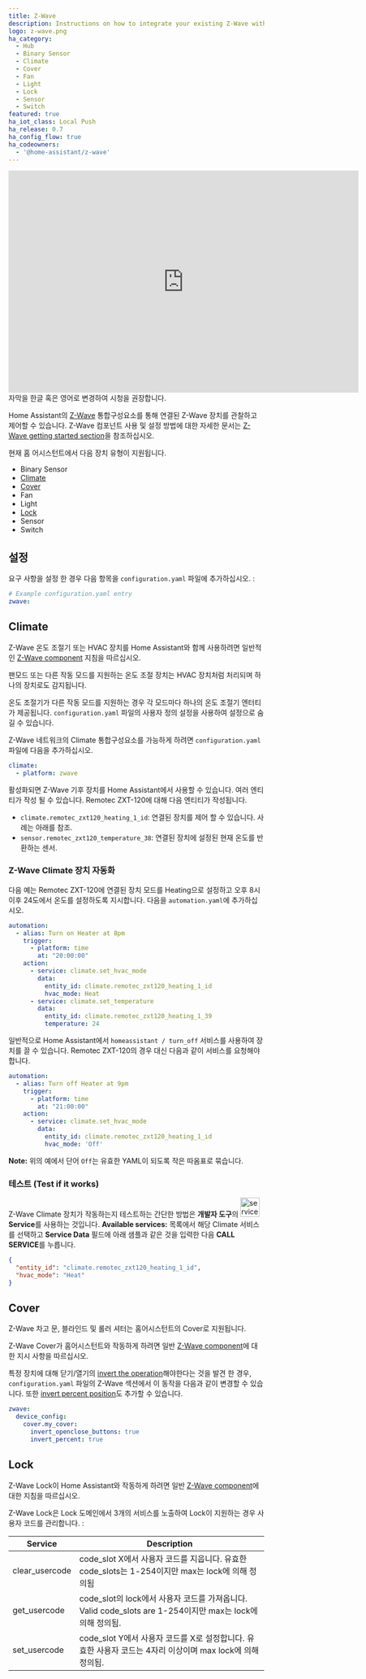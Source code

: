 ```yaml
---
title: Z-Wave
description: Instructions on how to integrate your existing Z-Wave within Home Assistant.
logo: z-wave.png
ha_category:
  - Hub
  - Binary Sensor
  - Climate
  - Cover
  - Fan
  - Light
  - Lock
  - Sensor
  - Switch
featured: true
ha_iot_class: Local Push
ha_release: 0.7
ha_config_flow: true
ha_codeowners:
  - '@home-assistant/z-wave'
---
```


<iframe width="690" height="437" src="https://www.youtube.com/embed/BrZhsSpv3BY" frameborder="0" allow="accelerometer; autoplay; encrypted-media; gyroscope; picture-in-picture" allowfullscreen>
</iframe>
자막을 한글 혹은 영어로 변경하여 시청을 권장합니다. 

Home Assistant의 [Z-Wave](https://www.z-wave.com/) 통합구성요소를 통해 연결된 Z-Wave 장치를 관찰하고 제어할 수 있습니다. Z-Wave 컴포넌트 사용 및 설정 방법에 대한 자세한 문서는 [Z-Wave getting started section](/docs/z-wave/)을 참조하십시오.

현재 홈 어시스턴트에서 다음 장치 유형이 지원됩니다.

- Binary Sensor
- [Climate](#climate)
- [Cover](#cover)
- Fan
- Light
- [Lock](#lock)
- Sensor
- Switch

## 설정 

요구 사항을 설정 한 경우 다음 항목을 `configuration.yaml` 파일에 추가하십시오. :

```yaml
# Example configuration.yaml entry
zwave:
```

## Climate

Z-Wave 온도 조절기 또는 HVAC 장치를 Home Assistant와 함께 사용하려면 일반적인 [Z-Wave component](/getting-started/z-wave/) 지침을 따르십시오.

<div class='note'>

팬모드 또는 다른 작동 모드를 지원하는 온도 조절 장치는 HVAC 장치처럼 처리되며 하나의 장치로도 감지됩니다.

온도 조절기가 다른 작동 모드를 지원하는 경우 각 모드마다 하나의 온도 조절기 엔터티가 제공됩니다. `configuration.yaml` 파일의 사용자 정의 설정을 사용하여 설정으로 숨길 수 있습니다. 

</div>

Z-Wave 네트워크의 Climate 통합구성요소를 가능하게 하려면 `configuration.yaml` 파일에 다음을 추가하십시오.

```yaml
climate:
  - platform: zwave
```

활성화되면 Z-Wave 기후 장치를 Home Assistant에서 사용할 수 있습니다. 여러 엔티티가 작성 될 수 있습니다. Remotec ZXT-120에 대해 다음 엔티티가 작성됩니다.

- `climate.remotec_zxt120_heating_1_id`: 연결된 장치를 제어 할 수 있습니다. 사례는 아래를 참조.
- `sensor.remotec_zxt120_temperature_38`: 연결된 장치에 설정된 현재 온도를 반환하는 센서.

### Z-Wave Climate 장치 자동화

다음 예는 Remotec ZXT-120에 연결된 장치 모드를 Heating으로 설정하고 오후 8시 이후 24도에서 온도를 설정하도록 지시합니다. 다음을 `automation.yaml`에 추가하십시오.

```yaml
automation:
  - alias: Turn on Heater at 8pm
    trigger:
      - platform: time
        at: "20:00:00"
    action:
      - service: climate.set_hvac_mode
        data:
          entity_id: climate.remotec_zxt120_heating_1_id
          hvac_mode: Heat
      - service: climate.set_temperature
        data:
          entity_id: climate.remotec_zxt120_heating_1_39
          temperature: 24
```

일반적으로 Home Assistant에서 `homeassistant / turn_off` 서비스를 사용하여 장치를 끌 수 있습니다. Remotec ZXT-120의 경우 대신 다음과 같이 서비스를 요청해야합니다.

```yaml
automation:
  - alias: Turn off Heater at 9pm
    trigger:
      - platform: time
        at: "21:00:00"
    action:
      - service: climate.set_hvac_mode
        data:
          entity_id: climate.remotec_zxt120_heating_1_id
          hvac_mode: 'Off'
```

**Note:** 위의 예에서 단어 `Off`는 유효한 YAML이 되도록 작은 따옴표로 묶습니다.

### 테스트 (Test if it works)

Z-Wave Climate 장치가 작동하는지 테스트하는 간단한 방법은 **개발자 도구**의 <img src='/images/screenshots/developer-tool-services-icon.png' alt='service developer tool icon' class="no-shadow" height="38" /> **Service**를 사용하는 것입니다. **Available services:** 목록에서 해당 Climate 서비스를 선택하고 **Service Data** 필드에 아래 샘플과 같은 것을 입력한 다음 **CALL SERVICE**를 누릅니다.

```json
{
  "entity_id": "climate.remotec_zxt120_heating_1_id",
  "hvac_mode": "Heat"
}
```

## Cover 

Z-Wave 차고 문, 블라인드 및 롤러 셔터는 홈어시스턴트의 Cover로 지원됩니다.

Z-Wave Cover가 홈어시스턴트와 작동하게 하려면 일반 [Z-Wave component](#configuration)에 대한 지시 사항을 따르십시오.

특정 장치에 대해 닫기/열기의 [invert the operation](/docs/z-wave/installation/#invert_openclose_buttons)해야한다는 것을 발견 한 경우, `configuration.yaml` 파일의 Z-Wave 섹션에서 이 동작을 다음과 같이 변경할 수 있습니다. 또한 [invert percent position](/docs/z-wave/installation/#invert_percent)도 추가할 수 있습니다. 

```yaml
zwave:
  device_config:
    cover.my_cover:
      invert_openclose_buttons: true
      invert_percent: true
```

## Lock

Z-Wave Lock이 Home Assistant와 작동하게 하려면 일반 [Z-Wave component](#configuration)에 대한 지침을 따르십시오.

Z-Wave Lock은 Lock 도메인에서 3개의 서비스를 노출하여 Lock이 지원하는 경우 사용자 코드를 관리합니다. :

| Service | Description |
| ------- | ----------- |
| clear_usercode | code_slot X에서 사용자 코드를 지웁니다. 유효한 code_slots는 1-254이지만 max는 lock에 의해 정의됨 |
| get_usercode | code_slot의 lock에서 사용자 코드를 가져옵니다. Valid code_slots are 1-254이지만 max는 lock에 의해 정의됨. |
| set_usercode | code_slot Y에서 사용자 코드를 X로 설정합니다. 유효한 사용자 코드는 4자리 이상이며 max lock에 의해 정의됨. |
